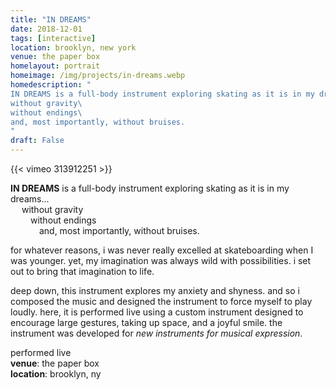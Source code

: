 ```yaml
---
title: "IN DREAMS"
date: 2018-12-01
tags: [interactive]
location: brooklyn, new york
venue: the paper box
homelayout: portrait
homeimage: /img/projects/in-dreams.webp
homedescription: "
IN DREAMS is a full-body instrument exploring skating as it is in my dreams...\
without gravity\
without endings\
and, most importantly, without bruises.
"
draft: False
---
```


{{< vimeo 313912251 >}}

**IN DREAMS** is a full-body instrument exploring skating as it is in my dreams...\
&emsp; without gravity\
&emsp;&emsp; without endings\
&emsp;&emsp;&emsp; and, most importantly, without bruises.

for whatever reasons, i was never really excelled at skateboarding when I was younger. yet, my imagination was always wild with possibilities. i set out to bring that imagination to life.

deep down, this instrument explores my anxiety and shyness. and so i composed the music and designed the instrument to force myself to play loudly. here, it is performed live using a custom instrument designed to encourage large gestures, taking up space, and a joyful smile. the instrument was developed for _new instruments for musical expression_.

performed live\
**venue**: the paper box\
**location**: brooklyn, ny
